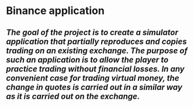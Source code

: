 # **Binance application**
## _The goal of the project is to create a simulator application that partially reproduces and copies trading on an existing exchange. The purpose of such an application is to allow the player to practice trading without financial losses. In any convenient case for trading virtual money, the change in quotes is carried out in a similar way as it is carried out on the exchange._
